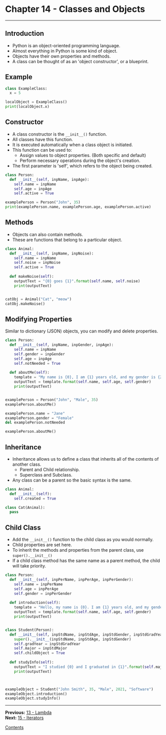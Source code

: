 # Chapter 14 - Classes and Objects

---

## Introduction
* Python is an object-oriented programming language.
* Almost everything in Python is some kind of object.
* Objects have their own properties and methods.
* A class can be thought of as an 'object constructor', or a blueprint.

## Example

```python
class ExampleClass:
  x = 5

localObject = ExampleClass()
print(localObject.x)
```

## Constructor
* A class constructor is the `__init__()` function.
* All classes have this function.
* It is executed automatically when a class object is initiated.
* This function can be used to:
	* Assign values to object properties. (Both specific and default)
	* Perform necessary operations during the object's creation.
* The first parameter is 'self', which refers to the object being created.

```python
class Person:
  def __init__(self, inpName, inpAge):
    self.name = inpName
    self.age = inpAge
    self.active = True

examplePerson = Person("John", 35)
print(examplePerson.name, examplePerson.age, examplePerson.active)
```

## Methods
* Objects can also contain methods.
* These are functions that belong to a particular object.

```python
class Animal:
  def __init__(self, inpName, inpNoise):
    self.name = inpName
    self.noise = inpNoise
    self.active = True
  
  def makeNoise(self):
    outputText = "{0} goes {1}".format(self.name, self.noise)
    print(outputText)


catObj = Animal("Cat", "meow")
catObj.makeNoise()
```

## Modifying Properties
Similar to dictionary (JSON) objects, you can modify and delete properties.

```python
class Person:
  def __init__(self, inpName, inpGender, inpAge):
    self.name = inpName
    self.gender = inpGender
    self.age = inpAge
    self.notNeeded = True
  
  def aboutMe(self):
    template = "My name is {0}, I am {1} years old, and my gender is {2}."
    outputText = template.format(self.name, self.age, self.gender)
    print(outputText)


examplePerson = Person("John", "Male", 35)
examplePerson.aboutMe()

examplePerson.name = "Jane"
examplePerson.gender = "Female"
del examplePerson.notNeeded

examplePerson.aboutMe()
```

## Inheritance
* Inheritance allows us to define a class that inherits all of the contents of another class.
	* Parent and Child relationship.
	* Superclass and Subclass.
* Any class can be a parent so the basic syntax is the same.

```python
class Animal:
  def __init__(self):
    self.created = True

class Cat(Animal):
  pass
```

## Child Class
* Add the `__init__()` function to the child class as you would normally.
* Child properties are set here.
* To inherit the methods and properties from the parent class, use `super().__init__()`
* If a child class method has the same name as a parent method, the child will take priority.

```python
class Person:
  def __init__(self, inpPerName, inpPerAge, inpPerGender):
    self.name = inpPerName
    self.age = inpPerAge
    self.gender = inpPerGender
  
  def introduction(self):
    template = "Hello, my name is {0}. I am {1} years old, and my gender is {2}. Nice to meet you."
    outputText = template.format(self.name, self.age, self.gender)
    print(outputText)


class Student(Person):
  def __init__(self, inpStdName, inpStdAge, inpStdGender, inpStdGradYear, inpStdMajor):
    super().__init__(inpStdName, inpStdAge, inpStdGender)
    self.gradYear = inpStdGradYear
    self.major = inpStdMajor
    self.childObject = True
  
  def studyInfo(self):
    outputText = "I studied {0} and I graduated in {1}".format(self.major, self.gradYear)
    print(outputText)



exampleObject = Student("John Smith", 35, "Male", 2021, "Software")
exampleObject.introduction()
exampleObject.studyInfo()
```

---

**Previous:** [13 - Lambda](./13-lambda.md)  
**Next:** [15 - Iterators](./15-iterators.md)

[Contents](./readme.md)